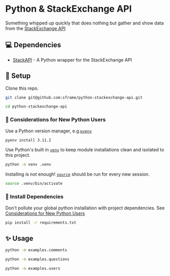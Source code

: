 # Python & StackExchange API

Something whipped up quickly that does nothing but gather and show data from the [StackExchange API](https://api.stackexchange.com)

## :computer: Dependencies

- [StackAPI](https://stackapi.readthedocs.io/en/latest/index.html) - A Python wrapper for the StackExchange API


## :wrench: Setup

Clone this repo.

```sh
git clone git@github.com:sframe/python-stackexchange-api.git
```

```sh
cd python-stackexchange-api
```

### :beginner: Considerations for New Python Users

Use a Python version manager, e.g.[`pyenv`](https://github.com/pyenv/pyenv#installation)

```sh
pyenv install 3.11.2
```

Use Python's built in [`venv`](https://docs.python.org/3/library/venv.html) to keep module installations clean and isolated to this project.

```sh
python -m venv .venv
```

Installing is not enough! [`source`](https://docs.python.org/3/library/venv.html#how-venvs-work) should be run for every new session.

```sh
source .venv/bin/activate
```

### :nut_and_bolt: Install Dependencies

Don't pollute your global python installation with project dependencies. See [Considerations for New Python Users](#considerations-for-new-python-users)

```sh
pip install -r requirements.txt
```

## :sparkles: Usage

```sh
python -m examples.comments
```

```sh
python -m examples.questions
```

```sh
python -m examples.users
```
